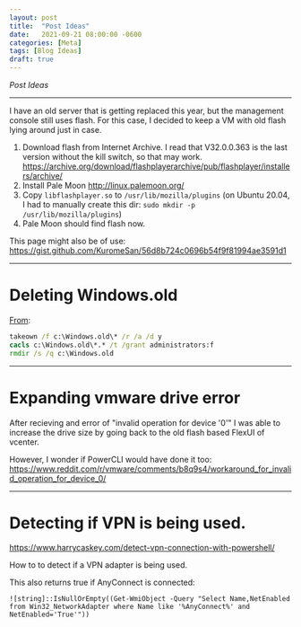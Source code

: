 ```yaml
---
layout: post
title:  "Post Ideas"
date:   2021-09-21 08:00:00 -0600
categories: [Meta]
tags: [Blog Ideas]
draft: true
---
```


*Post Ideas*

---

I have an old server that is getting replaced this year, but the management console still uses flash. For this case, I decided to keep a VM with old flash lying around just in case.

1. Download flash from Internet Archive.
	I read that V32.0.0.363 is the last version without the kill switch, so that may work.
	https://archive.org/download/flashplayerarchive/pub/flashplayer/installers/archive/
1. Install Pale Moon http://linux.palemoon.org/
1. Copy `libflashplayer.so` to `/usr/lib/mozilla/plugins` (on Ubuntu 20.04, I had to manually create this dir: `sudo mkdir -p /usr/lib/mozilla/plugins`)
1. Pale Moon should find flash now.

This page might also be of use: https://gist.github.com/KuromeSan/56d8b724c0696b54f9f81994ae3591d1

---

# Deleting Windows.old

[From](https://www.ghacks.net/2017/07/12/remove-the-windows-old-folder-manually/):

```cmd
takeown /f c:\Windows.old\* /r /a /d y
cacls c:\Windows.old\*.* /t /grant administrators:f
rmdir /s /q c:\Windows.old
```

---

# Expanding vmware drive error

After recieving and error of "invalid operation for device '0'" I was able to increase the drive size by going back to the old flash based FlexUI of vcenter.

However, I wonder if PowerCLI would have done it too: https://www.reddit.com/r/vmware/comments/b8q9s4/workaround_for_invalid_operation_for_device_0/

---

# Detecting if VPN is being used.

https://www.harrycaskey.com/detect-vpn-connection-with-powershell/

How to to detect if a VPN adapter is being used.

This also returns true if AnyConnect is connected:

```posh
![string]::IsNullOrEmpty((Get-WmiObject -Query "Select Name,NetEnabled from Win32_NetworkAdapter where Name like '%AnyConnect%' and NetEnabled='True'"))
```
